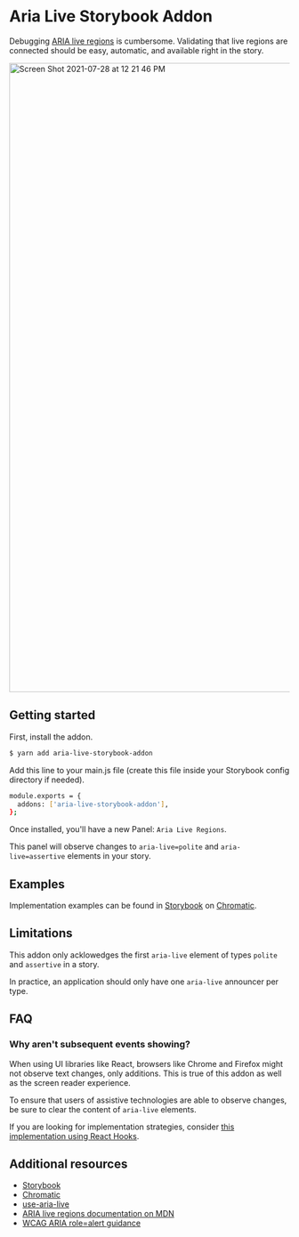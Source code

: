 # Aria Live Storybook Addon

Debugging [ARIA live regions](https://developer.mozilla.org/en-US/docs/Web/Accessibility/ARIA/ARIA_Live_Regions) is cumbersome. Validating that live regions are connected should be easy, automatic, and available right in the story.

<img width="1131" alt="Screen Shot 2021-07-28 at 12 21 46 PM" src="https://user-images.githubusercontent.com/658360/127384288-177a3f13-99b3-4541-8e22-bd9495f17e7a.png">

## Getting started

First, install the addon.

```bash
$ yarn add aria-live-storybook-addon
```

Add this line to your main.js file (create this file inside your Storybook config directory if needed).

```bash
module.exports = {
  addons: ['aria-live-storybook-addon'],
};
```

Once installed, you'll have a new Panel: `Aria Live Regions`.

This panel will observe changes to `aria-live=polite` and `aria-live=assertive` elements in your story.

## Examples

Implementation examples can be found in [Storybook](https://www.w3.org/TR/WCAG20-TECHS/ARIA19.html) on [Chromatic](https://www.chromatic.com/library?appId=6101739561d37e00498163d5).

## Limitations

This addon only acklowedges the first `aria-live` element of types `polite` and `assertive` in a story.

In practice, an application should only have one `aria-live` announcer per type.

## FAQ

### Why aren't subsequent events showing?

When using UI libraries like React, browsers like Chrome and Firefox might not observe text changes, only additions. This is true of this addon as well as the screen reader experience.

To ensure that users of assistive technologies are able to observe changes, be sure to clear the content of `aria-live` elements.

If you are looking for implementation strategies, consider [this implementation using React Hooks](https://github.com/chantastic/use-aria-live/blob/main/src/index.js).

## Additional resources

- [Storybook](https://chan.dev/aria-live-storybook-addon)
- [Chromatic](https://www.chromatic.com/library?appId=6101739561d37e00498163d5)
- [use-aria-live](https://www.npmjs.com/package/use-aria-live)
- [ARIA live regions documentation on MDN](https://developer.mozilla.org/en-US/docs/Web/Accessibility/ARIA/ARIA_Live_Regions)
- [WCAG ARIA role=alert guidance](https://www.w3.org/TR/WCAG20-TECHS/ARIA19.html)
